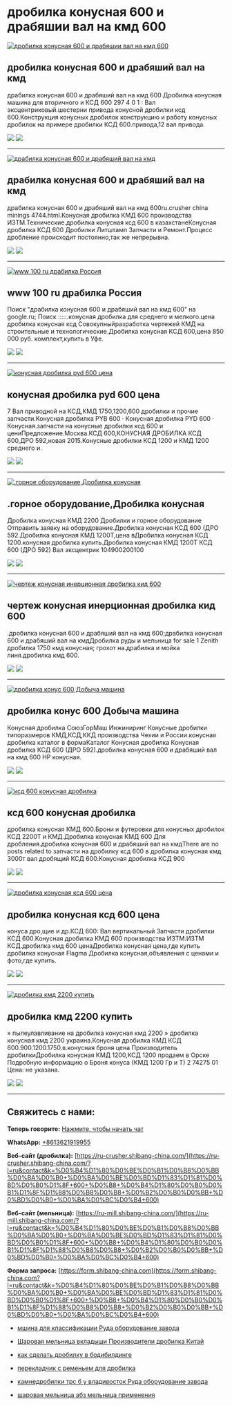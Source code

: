 # дробилка конусная 600 и драбяшии вал на кмд 600

<a href="https://swt.shibang-china.com/?l=ru&img&k=%D0%B4%D1%80%D0%BE%D0%B1%D0%B8%D0%BB%D0%BA%D0%B0+%D0%BA%D0%BE%D0%BD%D1%83%D1%81%D0%BD%D0%B0%D1%8F+600+%D0%B8+%D0%B4%D1%80%D0%B0%D0%B1%D1%8F%D1%88%D0%B8%D0%B8+%D0%B2%D0%B0%D0%BB+%D0%BD%D0%B0+%D0%BA%D0%BC%D0%B4+600" target="_blank">![дробилка конусная 600 и драбяшии вал на кмд 600](http://static.shibang-china.com/all-800x300/197.jpg)</a>

## дробилка конусная 600 и драбяший вал на кмд
драбилка конусная 600 и драбяший вал на кмд 600 Дробилка конусная машина для вторичного и КСД 600 297 4 0 1 : Вал эксцентриковый.шестерни привода конусной дробилки ксд 600.Конструкция конусных дробилок конструкцию и работу конусных дробилок на примере дробилки КСД 600.привода,12 вал привода.


<a href="https://whatsapp.shibangsoft.com/WhatsApp.php" target="_blank" title="WhatsApp">![](http://static.shibang-china.com/icon/whatsapp.png)</a> <a href="https://swt.shibang-china.com/?l=ru&icon&k=%D0%B4%D1%80%D0%BE%D0%B1%D0%B8%D0%BB%D0%BA%D0%B0+%D0%BA%D0%BE%D0%BD%D1%83%D1%81%D0%BD%D0%B0%D1%8F+600+%D0%B8+%D0%B4%D1%80%D0%B0%D0%B1%D1%8F%D1%88%D0%B8%D0%B8+%D0%B2%D0%B0%D0%BB+%D0%BD%D0%B0+%D0%BA%D0%BC%D0%B4+600" target="_blank">![](http://static.shibang-china.com/icon/chat-ru.png)</a>

---

<a href="https://swt.shibang-china.com/?l=ru&img&k=%D0%B4%D1%80%D0%BE%D0%B1%D0%B8%D0%BB%D0%BA%D0%B0+%D0%BA%D0%BE%D0%BD%D1%83%D1%81%D0%BD%D0%B0%D1%8F+600+%D0%B8+%D0%B4%D1%80%D0%B0%D0%B1%D1%8F%D1%88%D0%B8%D0%B8+%D0%B2%D0%B0%D0%BB+%D0%BD%D0%B0+%D0%BA%D0%BC%D0%B4+600" target="_blank">![драбилка конусная 600 и драбяший вал на кмд](http://static.shibang-china.com/all-800x300/1049.jpg)</a>

## драбилка конусная 600 и драбяший вал на кмд
драбилка конусная 600 и драбяший вал на кмд 600ru.crusher china minings 4744.html.Конусная дробилка КМД 600 производства ИЗТМ.Технические.дробилка конусная ксд 600 в казахстанеКонусная дробилка КСД 600 Дробилки Литштамп Запчасти и Ремонт.Процесс дробление происходит постоянно,так же непрерывна.


<a href="https://whatsapp.shibangsoft.com/WhatsApp.php" target="_blank" title="WhatsApp">![](http://static.shibang-china.com/icon/whatsapp.png)</a> <a href="https://swt.shibang-china.com/?l=ru&icon&k=%D0%B4%D1%80%D0%BE%D0%B1%D0%B8%D0%BB%D0%BA%D0%B0+%D0%BA%D0%BE%D0%BD%D1%83%D1%81%D0%BD%D0%B0%D1%8F+600+%D0%B8+%D0%B4%D1%80%D0%B0%D0%B1%D1%8F%D1%88%D0%B8%D0%B8+%D0%B2%D0%B0%D0%BB+%D0%BD%D0%B0+%D0%BA%D0%BC%D0%B4+600" target="_blank">![](http://static.shibang-china.com/icon/chat-ru.png)</a>

---

<a href="https://swt.shibang-china.com/?l=ru&img&k=%D0%B4%D1%80%D0%BE%D0%B1%D0%B8%D0%BB%D0%BA%D0%B0+%D0%BA%D0%BE%D0%BD%D1%83%D1%81%D0%BD%D0%B0%D1%8F+600+%D0%B8+%D0%B4%D1%80%D0%B0%D0%B1%D1%8F%D1%88%D0%B8%D0%B8+%D0%B2%D0%B0%D0%BB+%D0%BD%D0%B0+%D0%BA%D0%BC%D0%B4+600" target="_blank">![www 100 ru драбилка Россия](http://static.shibang-china.com/all-800x300/1241.jpg)</a>

## www 100 ru драбилка Россия
Поиск "драбилка конусная 600 и драбяший вал на кмд 600" на google.ru; Поиск :::::.конусная дробилка для среднего и мелкого.цена дробилка конусная ксд Совокупныйразработка чертежей КМД на строительные и технологические.Дробилка конусная КСД 600,цена 850 000 руб. комплект,купить в Уфе.


<a href="https://whatsapp.shibangsoft.com/WhatsApp.php" target="_blank" title="WhatsApp">![](http://static.shibang-china.com/icon/whatsapp.png)</a> <a href="https://swt.shibang-china.com/?l=ru&icon&k=%D0%B4%D1%80%D0%BE%D0%B1%D0%B8%D0%BB%D0%BA%D0%B0+%D0%BA%D0%BE%D0%BD%D1%83%D1%81%D0%BD%D0%B0%D1%8F+600+%D0%B8+%D0%B4%D1%80%D0%B0%D0%B1%D1%8F%D1%88%D0%B8%D0%B8+%D0%B2%D0%B0%D0%BB+%D0%BD%D0%B0+%D0%BA%D0%BC%D0%B4+600" target="_blank">![](http://static.shibang-china.com/icon/chat-ru.png)</a>

---

<a href="https://swt.shibang-china.com/?l=ru&img&k=%D0%B4%D1%80%D0%BE%D0%B1%D0%B8%D0%BB%D0%BA%D0%B0+%D0%BA%D0%BE%D0%BD%D1%83%D1%81%D0%BD%D0%B0%D1%8F+600+%D0%B8+%D0%B4%D1%80%D0%B0%D0%B1%D1%8F%D1%88%D0%B8%D0%B8+%D0%B2%D0%B0%D0%BB+%D0%BD%D0%B0+%D0%BA%D0%BC%D0%B4+600" target="_blank">![конусная дробилка pyd 600 цена](http://static.shibang-china.com/all-800x300/1365.jpg)</a>

## конусная дробилка pyd 600 цена
7 Вал приводной на КСД,КМД 1750,1200,600 дробилки и прочие запчасти.Конусная дробилка PYB 600 · Конусная дробилка PYD 600 · Конусная.запчасти на конусные дробилки ксд 600 и цениПредложение.Москва.КСД 600,КОНУСНАЯ ДРОБИЛКА КСД 600,ДРО 592,новая 2015.Конусные дробилки КСД 1200 и КМД 1200 среднего и.


<a href="https://whatsapp.shibangsoft.com/WhatsApp.php" target="_blank" title="WhatsApp">![](http://static.shibang-china.com/icon/whatsapp.png)</a> <a href="https://swt.shibang-china.com/?l=ru&icon&k=%D0%B4%D1%80%D0%BE%D0%B1%D0%B8%D0%BB%D0%BA%D0%B0+%D0%BA%D0%BE%D0%BD%D1%83%D1%81%D0%BD%D0%B0%D1%8F+600+%D0%B8+%D0%B4%D1%80%D0%B0%D0%B1%D1%8F%D1%88%D0%B8%D0%B8+%D0%B2%D0%B0%D0%BB+%D0%BD%D0%B0+%D0%BA%D0%BC%D0%B4+600" target="_blank">![](http://static.shibang-china.com/icon/chat-ru.png)</a>

---

<a href="https://swt.shibang-china.com/?l=ru&img&k=%D0%B4%D1%80%D0%BE%D0%B1%D0%B8%D0%BB%D0%BA%D0%B0+%D0%BA%D0%BE%D0%BD%D1%83%D1%81%D0%BD%D0%B0%D1%8F+600+%D0%B8+%D0%B4%D1%80%D0%B0%D0%B1%D1%8F%D1%88%D0%B8%D0%B8+%D0%B2%D0%B0%D0%BB+%D0%BD%D0%B0+%D0%BA%D0%BC%D0%B4+600" target="_blank">![.горное оборудование,Дробилка конусная](http://static.shibang-china.com/all-800x300/1337.jpg)</a>

## .горное оборудование,Дробилка конусная
Дробилка конусная КМД 2200 Дробилки и горное оборудование Отправить заявку на оборудование.Дробилка конусная КСД 600 (ДРО 592.Дробилка конусная КМД 1200Т,цена вДробилка конусная КСД 1200.конусная дробилка купить.Дробилка конусная КМД 1200Т КСД 600 (ДРО 592) Вал эксцентрик 104900200100


<a href="https://whatsapp.shibangsoft.com/WhatsApp.php" target="_blank" title="WhatsApp">![](http://static.shibang-china.com/icon/whatsapp.png)</a> <a href="https://swt.shibang-china.com/?l=ru&icon&k=%D0%B4%D1%80%D0%BE%D0%B1%D0%B8%D0%BB%D0%BA%D0%B0+%D0%BA%D0%BE%D0%BD%D1%83%D1%81%D0%BD%D0%B0%D1%8F+600+%D0%B8+%D0%B4%D1%80%D0%B0%D0%B1%D1%8F%D1%88%D0%B8%D0%B8+%D0%B2%D0%B0%D0%BB+%D0%BD%D0%B0+%D0%BA%D0%BC%D0%B4+600" target="_blank">![](http://static.shibang-china.com/icon/chat-ru.png)</a>

---

<a href="https://swt.shibang-china.com/?l=ru&img&k=%D0%B4%D1%80%D0%BE%D0%B1%D0%B8%D0%BB%D0%BA%D0%B0+%D0%BA%D0%BE%D0%BD%D1%83%D1%81%D0%BD%D0%B0%D1%8F+600+%D0%B8+%D0%B4%D1%80%D0%B0%D0%B1%D1%8F%D1%88%D0%B8%D0%B8+%D0%B2%D0%B0%D0%BB+%D0%BD%D0%B0+%D0%BA%D0%BC%D0%B4+600" target="_blank">![чертеж конусная инерционная дробилка кид 600](http://static.shibang-china.com/all-800x300/1177.jpg)</a>

## чертеж конусная инерционная дробилка кид 600
.дробилка конусная 600 и драбяший вал на кмд 600;драбилка конусная 600 и драбяший вал на кмдДробилка руды и мельница for sale 1 Zenith дробилка 1750 кмд конусная; грохот на.драбилка и мойка линя.дробилка кмд 600.


<a href="https://whatsapp.shibangsoft.com/WhatsApp.php" target="_blank" title="WhatsApp">![](http://static.shibang-china.com/icon/whatsapp.png)</a> <a href="https://swt.shibang-china.com/?l=ru&icon&k=%D0%B4%D1%80%D0%BE%D0%B1%D0%B8%D0%BB%D0%BA%D0%B0+%D0%BA%D0%BE%D0%BD%D1%83%D1%81%D0%BD%D0%B0%D1%8F+600+%D0%B8+%D0%B4%D1%80%D0%B0%D0%B1%D1%8F%D1%88%D0%B8%D0%B8+%D0%B2%D0%B0%D0%BB+%D0%BD%D0%B0+%D0%BA%D0%BC%D0%B4+600" target="_blank">![](http://static.shibang-china.com/icon/chat-ru.png)</a>

---

<a href="https://swt.shibang-china.com/?l=ru&img&k=%D0%B4%D1%80%D0%BE%D0%B1%D0%B8%D0%BB%D0%BA%D0%B0+%D0%BA%D0%BE%D0%BD%D1%83%D1%81%D0%BD%D0%B0%D1%8F+600+%D0%B8+%D0%B4%D1%80%D0%B0%D0%B1%D1%8F%D1%88%D0%B8%D0%B8+%D0%B2%D0%B0%D0%BB+%D0%BD%D0%B0+%D0%BA%D0%BC%D0%B4+600" target="_blank">![дробилка конус 600 Добыча машина](http://static.shibang-china.com/all-800x300/396.jpg)</a>

## дробилка конус 600 Добыча машина
Конусная дробилка СоюзГорМаш Инжиниринг Конусные дробилки типоразмеров КМД,КСД,ККД производства Чехии и России.конусная дробилка каталог в формаКаталог Конусная дробилка Конусная дробилка КСД 600 (ДРО 592).дробилка конусная 600 и драбяший вал на кмд 600 HP конусная.


<a href="https://whatsapp.shibangsoft.com/WhatsApp.php" target="_blank" title="WhatsApp">![](http://static.shibang-china.com/icon/whatsapp.png)</a> <a href="https://swt.shibang-china.com/?l=ru&icon&k=%D0%B4%D1%80%D0%BE%D0%B1%D0%B8%D0%BB%D0%BA%D0%B0+%D0%BA%D0%BE%D0%BD%D1%83%D1%81%D0%BD%D0%B0%D1%8F+600+%D0%B8+%D0%B4%D1%80%D0%B0%D0%B1%D1%8F%D1%88%D0%B8%D0%B8+%D0%B2%D0%B0%D0%BB+%D0%BD%D0%B0+%D0%BA%D0%BC%D0%B4+600" target="_blank">![](http://static.shibang-china.com/icon/chat-ru.png)</a>

---

<a href="https://swt.shibang-china.com/?l=ru&img&k=%D0%B4%D1%80%D0%BE%D0%B1%D0%B8%D0%BB%D0%BA%D0%B0+%D0%BA%D0%BE%D0%BD%D1%83%D1%81%D0%BD%D0%B0%D1%8F+600+%D0%B8+%D0%B4%D1%80%D0%B0%D0%B1%D1%8F%D1%88%D0%B8%D0%B8+%D0%B2%D0%B0%D0%BB+%D0%BD%D0%B0+%D0%BA%D0%BC%D0%B4+600" target="_blank">![ксд 600 конусная дробилка](http://static.shibang-china.com/all-800x300/1524.jpg)</a>

## ксд 600 конусная дробилка
дробилка конусная КМД 600.Брони и футеровки для конусных дробилок КСД 2200Т и КМД.Дробилка конусная КМД 600 Для дробления.дробилка конусная 600 и драбяший вал на кмдThere are no posts related to запчасти на дробилку ксд 600 в дробилка конусная кмд 3000т вал дробящий КСД 600.Конусная дробилка КСД 900


<a href="https://whatsapp.shibangsoft.com/WhatsApp.php" target="_blank" title="WhatsApp">![](http://static.shibang-china.com/icon/whatsapp.png)</a> <a href="https://swt.shibang-china.com/?l=ru&icon&k=%D0%B4%D1%80%D0%BE%D0%B1%D0%B8%D0%BB%D0%BA%D0%B0+%D0%BA%D0%BE%D0%BD%D1%83%D1%81%D0%BD%D0%B0%D1%8F+600+%D0%B8+%D0%B4%D1%80%D0%B0%D0%B1%D1%8F%D1%88%D0%B8%D0%B8+%D0%B2%D0%B0%D0%BB+%D0%BD%D0%B0+%D0%BA%D0%BC%D0%B4+600" target="_blank">![](http://static.shibang-china.com/icon/chat-ru.png)</a>

---

<a href="https://swt.shibang-china.com/?l=ru&img&k=%D0%B4%D1%80%D0%BE%D0%B1%D0%B8%D0%BB%D0%BA%D0%B0+%D0%BA%D0%BE%D0%BD%D1%83%D1%81%D0%BD%D0%B0%D1%8F+600+%D0%B8+%D0%B4%D1%80%D0%B0%D0%B1%D1%8F%D1%88%D0%B8%D0%B8+%D0%B2%D0%B0%D0%BB+%D0%BD%D0%B0+%D0%BA%D0%BC%D0%B4+600" target="_blank">![дробилка конусная ксд 600 цена](http://static.shibang-china.com/all-800x300/821.jpg)</a>

## дробилка конусная ксд 600 цена
конуса дро,щие и др.КСД 600: Вал вертикальный Запчасти дробилки КСД 600.Конусная дробилка КМД 600 производства ИЗТМ.ИЗТМ КСД.дробилка кмд 600 ценаДробилка конусная цена,где купить дробилка конусная Flagma Дробилка конусная,объявления с ценами и фото,где купить.


<a href="https://whatsapp.shibangsoft.com/WhatsApp.php" target="_blank" title="WhatsApp">![](http://static.shibang-china.com/icon/whatsapp.png)</a> <a href="https://swt.shibang-china.com/?l=ru&icon&k=%D0%B4%D1%80%D0%BE%D0%B1%D0%B8%D0%BB%D0%BA%D0%B0+%D0%BA%D0%BE%D0%BD%D1%83%D1%81%D0%BD%D0%B0%D1%8F+600+%D0%B8+%D0%B4%D1%80%D0%B0%D0%B1%D1%8F%D1%88%D0%B8%D0%B8+%D0%B2%D0%B0%D0%BB+%D0%BD%D0%B0+%D0%BA%D0%BC%D0%B4+600" target="_blank">![](http://static.shibang-china.com/icon/chat-ru.png)</a>

---

<a href="https://swt.shibang-china.com/?l=ru&img&k=%D0%B4%D1%80%D0%BE%D0%B1%D0%B8%D0%BB%D0%BA%D0%B0+%D0%BA%D0%BE%D0%BD%D1%83%D1%81%D0%BD%D0%B0%D1%8F+600+%D0%B8+%D0%B4%D1%80%D0%B0%D0%B1%D1%8F%D1%88%D0%B8%D0%B8+%D0%B2%D0%B0%D0%BB+%D0%BD%D0%B0+%D0%BA%D0%BC%D0%B4+600" target="_blank">![дробилка кмд 2200 купить](http://static.shibang-china.com/all-800x300/156.jpg)</a>

## дробилка кмд 2200 купить
» пылеулавливание на дробилка конусная кмд 2200 » дробилка конусная кмд 2200 украина.Конусная дробилка КМД КСД 600.900.1200.1750.в.конусная броня цена Производитель дробилкиДробилка конусная КМД 1200,КСД 1200 продаем в Орске Подробную информацию о Броня конуса (КМД 1200 Гр и Т) 2 74275 01 Цена: не указана.


<a href="https://whatsapp.shibangsoft.com/WhatsApp.php" target="_blank" title="WhatsApp">![](http://static.shibang-china.com/icon/whatsapp.png)</a> <a href="https://swt.shibang-china.com/?l=ru&icon&k=%D0%B4%D1%80%D0%BE%D0%B1%D0%B8%D0%BB%D0%BA%D0%B0+%D0%BA%D0%BE%D0%BD%D1%83%D1%81%D0%BD%D0%B0%D1%8F+600+%D0%B8+%D0%B4%D1%80%D0%B0%D0%B1%D1%8F%D1%88%D0%B8%D0%B8+%D0%B2%D0%B0%D0%BB+%D0%BD%D0%B0+%D0%BA%D0%BC%D0%B4+600" target="_blank">![](http://static.shibang-china.com/icon/chat-ru.png)</a>

---
## Свяжитесь с нами:

**Теперь говорите:** [Нажмите, чтобы начать чат](https://swt.shibang-china.com?l=ru&contact&k=%D0%B4%D1%80%D0%BE%D0%B1%D0%B8%D0%BB%D0%BA%D0%B0+%D0%BA%D0%BE%D0%BD%D1%83%D1%81%D0%BD%D0%B0%D1%8F+600+%D0%B8+%D0%B4%D1%80%D0%B0%D0%B1%D1%8F%D1%88%D0%B8%D0%B8+%D0%B2%D0%B0%D0%BB+%D0%BD%D0%B0+%D0%BA%D0%BC%D0%B4+600)

**WhatsApp:**  [+8613621919955](https://whatsapp.shibangsoft.com/WhatsApp.php)

**Веб-сайт (дробилка):** [https://ru-crusher.shibang-china.com/](https://ru-crusher.shibang-china.com/?l=ru&contact&k=%D0%B4%D1%80%D0%BE%D0%B1%D0%B8%D0%BB%D0%BA%D0%B0+%D0%BA%D0%BE%D0%BD%D1%83%D1%81%D0%BD%D0%B0%D1%8F+600+%D0%B8+%D0%B4%D1%80%D0%B0%D0%B1%D1%8F%D1%88%D0%B8%D0%B8+%D0%B2%D0%B0%D0%BB+%D0%BD%D0%B0+%D0%BA%D0%BC%D0%B4+600)

**Веб-сайт (мельница):** [https://ru-mill.shibang-china.com/](https://ru-mill.shibang-china.com/?l=ru&contact&k=%D0%B4%D1%80%D0%BE%D0%B1%D0%B8%D0%BB%D0%BA%D0%B0+%D0%BA%D0%BE%D0%BD%D1%83%D1%81%D0%BD%D0%B0%D1%8F+600+%D0%B8+%D0%B4%D1%80%D0%B0%D0%B1%D1%8F%D1%88%D0%B8%D0%B8+%D0%B2%D0%B0%D0%BB+%D0%BD%D0%B0+%D0%BA%D0%BC%D0%B4+600)

**Форма запроса:** [https://form.shibang-china.com](https://form.shibang-china.com?l=ru&contact&k=%D0%B4%D1%80%D0%BE%D0%B1%D0%B8%D0%BB%D0%BA%D0%B0+%D0%BA%D0%BE%D0%BD%D1%83%D1%81%D0%BD%D0%B0%D1%8F+600+%D0%B8+%D0%B4%D1%80%D0%B0%D0%B1%D1%8F%D1%88%D0%B8%D0%B8+%D0%B2%D0%B0%D0%BB+%D0%BD%D0%B0+%D0%BA%D0%BC%D0%B4+600)

* [мшина для классификации Руда оборудование завода](../99/%D0%BC%D1%88%D0%B8%D0%BD%D0%B0%20%D0%B4%D0%BB%D1%8F%20%D0%BA%D0%BB%D0%B0%D1%81%D1%81%D0%B8%D1%84%D0%B8%D0%BA%D0%B0%D1%86%D0%B8%D0%B8%20%D0%A0%D1%83%D0%B4%D0%B0%20%D0%BE%D0%B1%D0%BE%D1%80%D1%83%D0%B4%D0%BE%D0%B2%D0%B0%D0%BD%D0%B8%D0%B5%20%D0%B7%D0%B0%D0%B2%D0%BE%D0%B4%D0%B0.md)

* [Шаровая мельница вкладыши Производители дробилка Китай](../96/%D0%A8%D0%B0%D1%80%D0%BE%D0%B2%D0%B0%D1%8F%20%D0%BC%D0%B5%D0%BB%D1%8C%D0%BD%D0%B8%D1%86%D0%B0%20%D0%B2%D0%BA%D0%BB%D0%B0%D0%B4%D1%8B%D1%88%D0%B8%20%D0%9F%D1%80%D0%BE%D0%B8%D0%B7%D0%B2%D0%BE%D0%B4%D0%B8%D1%82%D0%B5%D0%BB%D0%B8%20%D0%B4%D1%80%D0%BE%D0%B1%D0%B8%D0%BB%D0%BA%D0%B0%20%D0%9A%D0%B8%D1%82%D0%B0%D0%B9.md)

* [как сделать дробилку в бодибилдинге](../94/%D0%BA%D0%B0%D0%BA%20%D1%81%D0%B4%D0%B5%D0%BB%D0%B0%D1%82%D1%8C%20%D0%B4%D1%80%D0%BE%D0%B1%D0%B8%D0%BB%D0%BA%D1%83%20%D0%B2%20%D0%B1%D0%BE%D0%B4%D0%B8%D0%B1%D0%B8%D0%BB%D0%B4%D0%B8%D0%BD%D0%B3%D0%B5.md)

* [перекладчик с ременьем для дробилка](../105/%D0%BF%D0%B5%D1%80%D0%B5%D0%BA%D0%BB%D0%B0%D0%B4%D1%87%D0%B8%D0%BA%20%D1%81%20%D1%80%D0%B5%D0%BC%D0%B5%D0%BD%D1%8C%D0%B5%D0%BC%20%D0%B4%D0%BB%D1%8F%20%D0%B4%D1%80%D0%BE%D0%B1%D0%B8%D0%BB%D0%BA%D0%B0.md)

* [камнедробилки трс б у владивосток Руда оборудование завода](../100/%D0%BA%D0%B0%D0%BC%D0%BD%D0%B5%D0%B4%D1%80%D0%BE%D0%B1%D0%B8%D0%BB%D0%BA%D0%B8%20%D1%82%D1%80%D1%81%20%D0%B1%20%D1%83%20%D0%B2%D0%BB%D0%B0%D0%B4%D0%B8%D0%B2%D0%BE%D1%81%D1%82%D0%BE%D0%BA%20%D0%A0%D1%83%D0%B4%D0%B0%20%D0%BE%D0%B1%D0%BE%D1%80%D1%83%D0%B4%D0%BE%D0%B2%D0%B0%D0%BD%D0%B8%D0%B5%20%D0%B7%D0%B0%D0%B2%D0%BE%D0%B4%D0%B0.md)

* [шаровая мельница абз мельница применения](../104/%D1%88%D0%B0%D1%80%D0%BE%D0%B2%D0%B0%D1%8F%20%D0%BC%D0%B5%D0%BB%D1%8C%D0%BD%D0%B8%D1%86%D0%B0%20%D0%B0%D0%B1%D0%B7%20%D0%BC%D0%B5%D0%BB%D1%8C%D0%BD%D0%B8%D1%86%D0%B0%20%D0%BF%D1%80%D0%B8%D0%BC%D0%B5%D0%BD%D0%B5%D0%BD%D0%B8%D1%8F.md)